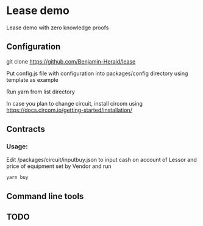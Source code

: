 # Lease demo
Lease demo with zero knowledge proofs

## Configuration

git clone https://github.com/Benjamin-Herald/lease

Put config.js file with configuration into packages/config directory using template as example


Run yarn from list directory

In case you plan to change circuit, install circom using 
https://docs.circom.io/getting-started/installation/

## Contracts



### Usage:

Edit /packages/circuit/inputbuy.json to input cash on account of Lessor and 
price of equipment set by Vendor and run

	yarn buy


## Command line tools



## TODO
